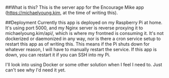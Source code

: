 ##What is this?
This is the server app for the Encourage Mike app (https://michaelyoung.kim, at the time of writing this).

##Deployment
Currently this app is deployed on my Raspberry Pi at home.
It's using port 5000, and my Nginx server is reverse proxying it to michaelyoung.kim/api/, which is where my frontned is consuming it.
It's not dockerized or daemonized in any way, nor is there a cron service setup to restart this app as of writing this. 
This means if the Pi shuts down for whatever reason, I will have to manually restart the service.
If this app is down, you can restart it if you can SSH into my Pi.

I'll look into using Docker or some other solution when I feel I need to. Just can't see why I'd need it yet. 
